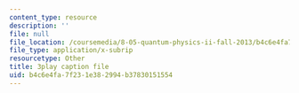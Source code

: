 ```yaml
---
content_type: resource
description: ''
file: null
file_location: /coursemedia/8-05-quantum-physics-ii-fall-2013/b4c6e4fa7f231e382994b37830151554_65XkZ_SRxBk.srt
file_type: application/x-subrip
resourcetype: Other
title: 3play caption file
uid: b4c6e4fa-7f23-1e38-2994-b37830151554
---
```


